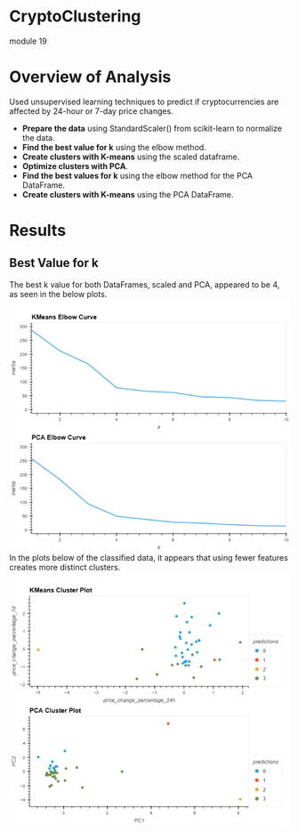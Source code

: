 # CryptoClustering
module 19

# Overview of Analysis
Used unsupervised learning techniques to predict if cryptocurrencies are affected by 24-hour or 7-day price changes.
 - **Prepare the data** using StandardScaler() from scikit-learn to normalize the data.
 - **Find the best value for k** using the elbow method.
 - **Create clusters with K-means** using the scaled dataframe.
 - **Optimize clusters with PCA**.
 - **Find the best values for k** using the elbow method for the PCA DataFrame.
 - **Create clusters with K-means** using the PCA DataFrame.
# Results
## Best Value for k
The best k value for both DataFrames, scaled and PCA, appeared to be 4, as seen in the below plots.
![elbow_plots](https://github.com/megan-oconnor/CryptoClustering/blob/main/Images/elbow_comparison.png)
</br>
In the plots below of the classified data, it appears that using fewer features creates more distinct clusters.
![cluster_plots](https://github.com/megan-oconnor/CryptoClustering/blob/main/Images/cluser_comparisons.png)

